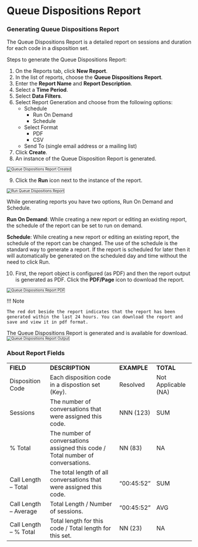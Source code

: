 # Queue Dispositions Report

### Generating Queue Dispositions Report

The Queue Dispositions Report is a detailed report on sessions and duration for each code in a disposition set.

Steps to generate the Queue Dispositions Report:

1. On the Reports tab, click **New Report**.
2. In the list of reports, choose the **Queue Dispositions Report**.
3. Enter the **Report Name** and **Report Description**.
4. Select a **Time Period**.
5. Select **Data Filters**.
6. Select Report Generation and choose from the following options:
    * Schedule
        * Run On Demand
        * Schedule
    * Select Format
        * PDF
        * CSV
    * Send To (single email address or a mailing list)
7. Click **Create**.
8. An instance of the Queue Disposition Report is generated.
<img src="../images/queue-dispositions-report-created.png" alt="Queue Dispositions Report Created" title="Queue Dispositions Report Created" style="border: 1px solid gray; zoom:70%;">

9. Click the **Run** icon next to the instance of the report.
<img src="../images/run-queue-dispositions-report.png" alt="Run Queue Dispositions Report" title="Run Agent Queue Dispositions Report" style="border: 1px solid gray; zoom:70%;">

While generating reports you have two options, Run On Demand and Schedule.

**Run On Demand**: While creating a new report or editing an existing report, the schedule of the report can be set to run on demand.

**Schedule**: While creating a new report or editing an existing report, the schedule of the report can be changed. The use of the schedule is the standard way to generate a report. If the report is scheduled for later then it will automatically be generated on the scheduled day and time without the need to click Run.

10. First, the report object is configured (as PDF) and then the report output is generated as PDF. Click the **PDF/Page** icon to download the report.
<img src="../images/pdf-queue-dispositions-report.png" alt="Queue Dispositions Report PDF" title="Queue Dispositions Report PDF" style="border: 1px solid gray; zoom:70%;">

!!! Note

    The red dot beside the report indicates that the report has been generated within the last 24 hours. You can download the report and save and view it in pdf format.

The Queue Dispositions Report is generated and is available for download.
<img src="../images/queue-dispositions-report-output.png" alt="Queue Dispositions Report Output" title="Queue Dispositions Report Output" style="border: 1px solid gray; zoom:70%;">

### About Report Fields

<table>
  <tr>
   <td><strong>FIELD</strong>
   </td>
   <td><strong>DESCRIPTION</strong>
   </td>
   <td><strong>EXAMPLE</strong>
   </td>
   <td><strong>TOTAL</strong>
   </td>
  </tr>
  <tr>
   <td>Disposition Code
   </td>
   <td>Each disposition code in a dispostion set (Key).
   </td>
   <td>Resolved
   </td>
   <td>Not Applicable (NA)
   </td>
  </tr>
  <tr>
   <td>Sessions
   </td>
   <td>The number of conversations that were assigned this code.
   </td>
   <td>NNN (123)
   </td>
   <td>SUM
   </td>
  </tr>
  <tr>
   <td>% Total
   </td>
   <td>The number of conversations assigned this code / Total number of conversations.
   </td>
   <td>NN (83)
   </td>
   <td>NA
   </td>
  </tr>
  <tr>
   <td>Call Length – Total
   </td>
   <td>The total length of all conversations that were assigned this code.
   </td>
   <td>“00:45:52”
   </td>
   <td>SUM
   </td>
  </tr>
  <tr>
   <td>Call Length – Average
   </td>
   <td>Total Length / Number of sessions.
   </td>
   <td>“00:45:52”
   </td>
   <td>AVG
   </td>
  </tr>
  <tr>
   <td>Call Length – % Total
   </td>
   <td>Total length for this code / Total length for this set.
   </td>
   <td>NN (23)
   </td>
   <td>NA
   </td>
  </tr>
</table>